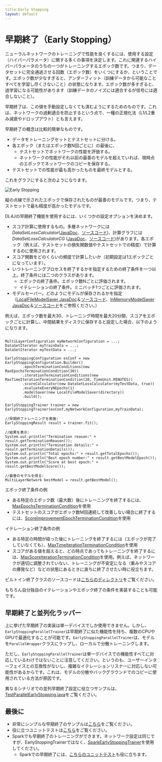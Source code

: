 ```yaml
---
title:Early Stopping
layout: default
---
```


# 早期終了（Early Stopping）

ニューラルネットワークのトレーニングで性能を良くするには、使用する設定（ハイパーパラメータ）に関する多くの事項を決定します。これに関連するハイパーパラメータのうちの一つがトレーニングするエポック数です。つまり、データセットに完全通過させる回数（エポック数）をいくつにするか、ということです。エポック数が少なすぎると、アンダーフィット（訓練データから可能なことすべてを学習し尽くさないこと）の状態になります。エポック数が多すぎると、過学習になる可能性があります（訓練データのノイズには適合するが信号には適合しないこと）。

早期終了は、この値を手動設定しなくても済むようにするためのものです。これは、ネットワークの過剰適合を防止するという点で、一種の正規化法（L1/L2重み減衰やドロップアウト）とも言えます。

早期終了の概念は比較的簡単なものです。

* データをトレーニングセットとテストセットに分ける。
* 各エポック（またはエポック数N回ごとに）の最後に、
  * テストセットでネットワークの性能を評価する。
  * ネットワークの性能がそれ以前の最善のモデルを超えていれば、現時点のエポックでネットワークのコピーを保存する。
* テストセットでの性能が最も高かったものを最終モデルとする。


これをグラフにすると次のようになります。

![Early Stopping](../img/earlystopping.png)

縦の点線で示されたエポックで保存されたものが最善のモデルです。つまり、テストセットで最も精度が高かったモデルです。


DL4Jの早期終了機能を使用するには、いくつかの設定オプションを決めます。

* スコア計算に使用するもの。多層ネットワークには*DataSetLossCalculator*([JavaDoc](https://deeplearning4j.org/doc/org/deeplearning4j/earlystopping/scorecalc/DataSetLossCalculator.html)、[ソースコード](https://github.com/deeplearning4j/deeplearning4j/blob/c152293ef8d1094c281f5375ded61ff5f8eb6587/deeplearning4j-core/src/main/java/org/deeplearning4j/earlystopping/scorecalc/DataSetLossCalculator.java))、計算グラフには*DataSetLossCalculatorCG* ([JavaDoc](https://deeplearning4j.org/doc/org/deeplearning4j/earlystopping/scorecalc/DataSetLossCalculatorCG.html)、[ソースコード](https://github.com/deeplearning4j/deeplearning4j/blob/c152293ef8d1094c281f5375ded61ff5f8eb6587/deeplearning4j-core/src/main/java/org/deeplearning4j/earlystopping/scorecalc/DataSetLossCalculatorCG.java))があります。各エポック（例えば、テストセットの損失関数値やテストセットでの精度）で計算するのに使用されます。
* スコア関数をどのくらいの頻度で計算したいか（初期設定は1エポックごとになっています）。
* いつトレーニングプロセスを終了するかを指定するための終了条件を一つ以上。終了条件には二つのクラスがあります。
  * エポックの終了条件。エポック数Nごとに評価されます。
  * イテレーションの終了条件。ミニバッチ1つごとに評価されます。
* モデルセーバー。どのようにモデルが保存されるかを指定（[LocalFileModelSaver JavaDoc](https://deeplearning4j.org/doc/org/deeplearning4j/earlystopping/saver/LocalFileModelSaver.html)＆[ソースコード](https://github.com/deeplearning4j/deeplearning4j/blob/c152293ef8d1094c281f5375ded61ff5f8eb6587/deeplearning4j-core/src/main/java/org/deeplearning4j/earlystopping/saver/LocalFileModelSaver.java)、[InMemoryModelSaver JavaDoc](https://deeplearning4j.org/doc/org/deeplearning4j/earlystopping/saver/InMemoryModelSaver.html)＆[ソースコード](https://github.com/deeplearning4j/deeplearning4j/blob/c152293ef8d1094c281f5375ded61ff5f8eb6587/deeplearning4j-core/src/main/java/org/deeplearning4j/earlystopping/saver/InMemoryModelSaver.java)をご参照ください。）

例えば、エポック数を最大30、トレーニング時間を最大20分間、スコアをエポックごとに計算し、中間結果をディスクに保存すると設定した場合、以下のようになります。

```

MultiLayerConfiguration myNetworkConfiguration = ...;
DataSetIterator myTrainData = ...;
DataSetIterator myTestData = ...;

EarlyStoppingConfiguration esConf = new EarlyStoppingConfiguration.Builder()
		.epochTerminationConditions(new MaxEpochsTerminationCondition(30))
		.iterationTerminationConditions(new MaxTimeIterationTerminationCondition(20, TimeUnit.MINUTES))
		.scoreCalculator(new DataSetLossCalculator(myTestData, true))
        .evaluateEveryNEpochs(1)
		.modelSaver(new LocalFileModelSaver(directory))
		.build();

EarlyStoppingTrainer trainer = new EarlyStoppingTrainer(esConf,myNetworkConfiguration,myTrainData);

//早期終了トレーニングを実施:
EarlyStoppingResult result = trainer.fit();

//結果を表示:
System.out.println("Termination reason:" + result.getTerminationReason());
System.out.println("Termination details:" + result.getTerminationDetails());
System.out.println("Total epochs:" + result.getTotalEpochs());
System.out.println("Best epoch number:" + result.getBestModelEpoch());
System.out.println("Score at best epoch:" + result.getBestModelScore());

//最善のモデルを得る:
MultiLayerNetwork bestModel = result.getBestModel();

```




エポック終了条件の例

* ある特定のエポック数（最大数）後にトレーニングを終了するには、[MaxEpochsTerminationCondition](https://deeplearning4j.org/doc/org/deeplearning4j/earlystopping/termination/MaxEpochsTerminationCondition.html)を使用
* テストセットのスコアがエポック数M回連続して改善しない場合に終了するには、[ScoreImprovementEpochTerminationCondition](https://deeplearning4j.org/doc/org/deeplearning4j/earlystopping/termination/ScoreImprovementEpochTerminationCondition.html)を使用

イテレーション終了条件の例

* ある特定の時間が経った後にトレーニングを終了するには（エポックが完了していなくても）、[MaxTimeIterationTerminationCondition](https://github.com/deeplearning4j/deeplearning4j/blob/master/deeplearning4j/deeplearning4j-core/src/main/java/org/deeplearning4j/earlystopping/termination/MaxTimeIterationTerminationCondition.java)を使用
* スコアがある値を超えると、どの時点であってもトレーニングを終了するには、[MaxScoreIterationTerminationCondition](https://github.com/deeplearning4j/deeplearning4j/blob/c152293ef8d1094c281f5375ded61ff5f8eb6587/deeplearning4j-core/src/main/java/org/deeplearning4j/earlystopping/termination/MaxScoreIterationTerminationCondition.java)を使用。例えば、ネットワークが適切に調整されていない、トレーニングが不安定になる（重みやスコアの爆発など）などの状態にあるときに直ちに終了させたい時に役立ちます。

ビルトイン終了クラスのソースコードは[こちらのディレクトリ](https://github.com/deeplearning4j/deeplearning4j/tree/c152293ef8d1094c281f5375ded61ff5f8eb6587/deeplearning4j-core/src/main/java/org/deeplearning4j/earlystopping/termination)をご覧ください。

もちろん自分独自のイテレーションやエポック終了の条件を実装することも可能です。

## 早期終了と並列化ラッパー

上に挙げた早期終了の実装は単一デバイスでしか使用できません。しかし、`EarlyStoppingParallelTrainer`は早期終了に似た機能性を持ち、複数のCPUやGPUで最適化することが可能です。`EarlyStoppingParallelTrainer`は、モデルを`ParallelWrapper`クラスにラップし、ローカルで分散トレーニングします。

ただし、`EarlyStoppingParallelTrainer`は単一デバイスでの機能性すべてに対応しているわけではないことに注意してください。というのも、ユーザーインターフェイスとの互換性がないし、複雑なイテレーションリスナーに対応しない可能性があるからです。これは、モデルの分散やバックグラウンドでのコピーに使用されている方法が原因です。

異なるシナリオでの並列早期終了設定に役立つサンプルは、[TestParallelEarlyStopping.java](https://github.com/deeplearning4j/deeplearning4j/blob/master/deeplearning4j/deeplearning4j-scaleout/deeplearning4j-scaleout-parallelwrapper/src/test/java/org/deeplearning4j/parallelism/TestParallelEarlyStopping.java)をご覧ください。


## 最後に

* 非常にシンプルな早期終了のサンプルは[こちら](https://github.com/deeplearning4j/dl4j-examples/blob/master/dl4j-examples/src/main/java/org/deeplearning4j/examples/misc/earlystopping/EarlyStoppingMNIST.java)をご覧ください。
* 役に立つユニットテストは[こちら](https://github.com/deeplearning4j/deeplearning4j/blob/master/deeplearning4j/deeplearning4j-core/src/test/java/org/deeplearning4j/earlystopping/TestEarlyStopping.java)をご覧ください。
* Sparkでも早期終了のトレーニングができます。ネットワーク設定は同じですが、EarlyStoppingTrainerではなく、[SparkEarlyStoppingTrainer](https://github.com/deeplearning4j/deeplearning4j/blob/master/deeplearning4j/deeplearning4j-scaleout/spark/dl4j-spark/src/main/java/org/deeplearning4j/spark/earlystopping/SparkEarlyStoppingTrainer.java)を使用してください。
  * Sparkでの早期終了には、[こちらのユニットテスト](https://github.com/deeplearning4j/deeplearning4j/blob/master/deeplearning4j/deeplearning4j-scaleout/spark/dl4j-spark/src/test/java/org/deeplearning4j/spark/TestEarlyStoppingSpark.java)も役に立ちます。
